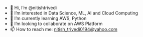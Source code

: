 - 👋 Hi, I’m @nitishtrivedi
- 👀 I’m interested in Data Science, ML, AI and Cloud Computing
- 🌱 I’m currently learning AWS, Python
- 💞️ I’m looking to collaborate on AWS Platform
- 📫 How to reach me: nitish_trivedi0194@yahoo.com

<!---
nitishtrivedi/nitishtrivedi is a ✨ special ✨ repository because its `README.md` (this file) appears on your GitHub profile.
You can click the Preview link to take a look at your changes.
--->
